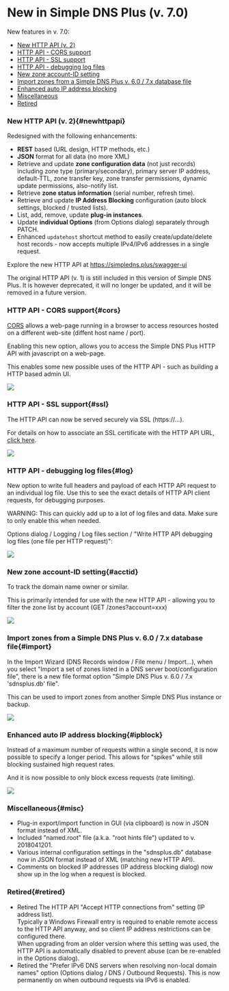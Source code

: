 ﻿---
category: 17
frontpage: false
comments: true
vgroup: 7
vname: v. 7.0
vsort: 70
created-utc: 2019-01-01
modified-utc: 2019-01-01
---
# New in Simple DNS Plus (v. 7.0)

New features in v. 7.0:

- [New HTTP API \(v. 2\)](#newhttpapi)
- [HTTP API - CORS support](#cors)
- [HTTP API - SSL support](#ssl)
- [HTTP API - debugging log files](#log)
- [New zone account-ID setting](#acctid)
- [Import zones from a Simple DNS Plus v. 6.0 / 7.x database file](#import)
- [Enhanced auto IP address blocking](#ipblock)
- [Miscellaneous](#misc)
- [Retired](#retired)

### New HTTP API (v. 2){#newhttpapi}

Redesigned with the following enhancements:

- **REST** based (URL design, HTTP methods, etc.)
- **JSON** format for all data (no more XML)
- Retrieve and update **zone configuration data** (not just records) including zone type (primary/secondary), primary server IP address, default-TTL, zone transfer key, zone transfer permissions, dynamic update permissions, also-notify list.
- Retrieve **zone status information** (serial number, refresh time).
- Retrieve and update **IP Address Blocking** configuration (auto block settings, blocked / trusted lists).
- List, add, remove, update **plug-in instances**.
- Update **individual Options** (from Options dialog) separately through PATCH.
- Enhanced `updatehost` shortcut method to easily create/update/delete host records - now accepts multiple IPv4/IPv6 addresses in a single request.

Explore the new HTTP API at <https://simpledns.plus/swagger-ui>

The original HTTP API (v. 1) is still included in this version of Simple DNS Plus. It is however deprecated, it will no longer be updated, and it will be removed in a future version.

### HTTP API - CORS support{#cors}

[CORS](https://en.wikipedia.org/wiki/Cross-origin_resource_sharing) allows a web-page running in a browser to access resources hosted on a different web-site (diffent host name / port).

Enabling this new option, allows you to access the Simple DNS Plus HTTP API with javascript on a web-page.

This enables some new possible uses of the HTTP API - such as building a HTTP based admin UI.

![](img/162/1.png)

### HTTP API - SSL support{#ssl}

The HTTP API can now be served securely via SSL (https://...).

For details on how to associate an SSL certificate with the HTTP API URL, [click here](/kb/163/how-to-bind-an-ssl-certificate-to-the-http-api).

![](img/162/2.png)

### HTTP API - debugging log files{#log}

New option to write full headers and payload of each HTTP API request to an individual log file.
Use this to see the exact details of HTTP API client requests, for debugging purposes.

WARNING: This can quickly add up to a lot of log files and data. Make sure to only enable this when needed.

Options dialog / Logging / Log files section / "Write HTTP API debugging log files (one file per HTTP request)":

![](img/162/3.png)

### New zone account-ID setting{#acctid}

To track the domain name owner or similar.

This is primarily intended for use with the new HTTP API - allowing you to filter the zone list by account (GET /zones?account=xxx)

![](img/162/4.png)


### Import zones from a Simple DNS Plus v. 6.0 / 7.x database file{#import}

In the Import Wizard (DNS Records window / File menu / Import...), when you select "Import a set of zones listed in a DNS server boot/configuration file", there is a new file format option "Simple DNS Plus v. 6.0 / 7.x 'sdnsplus.db' file".

This can be used to import zones from another Simple DNS Plus instance or backup.

![](img/162/5.png)



### Enhanced auto IP address blocking{#ipblock}

Instead of a maximum number of requests within a single second, it is now possible to specify a longer period. This allows for "spikes" while still blocking sustained high request rates.

And it is now possible to only block excess requests (rate limiting).

![](img/162/6.png)


### Miscellaneous{#misc}

- Plug-in export/import function in GUI (via clipboard) is now in JSON format instead of XML.
- Included "named.root" file (a.k.a. "root hints file") updated to v. 2018041201.
- Various internal configuration settings in the "sdnsplus.db" database now in JSON format instead of XML (matching new HTTP API).
- Comments on blocked IP addresses (IP address blocking dialog) now show up in the log when a request is blocked.


### Retired{#retired}

- Retired The HTTP API "Accept HTTP connections from" setting (IP address list).\
Typically a Windows Firewall entry is required to enable remote access to the HTTP API anyway, and so client IP address restrictions can be configured there.\
When upgrading from an older version where this setting was used, the HTTP API is automatically disabled to prevent abuse (can be re-enabled in the Options dialog).
- Retired the "Prefer IPv6 DNS servers when resolving non-local domain names" option (Options dialog / DNS / Outbound Requests). This is now permanently on when outbound requests via IPv6 is enabled.